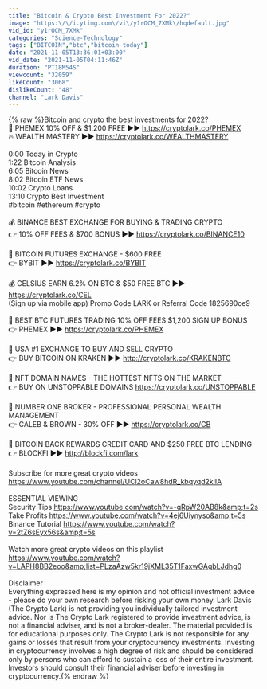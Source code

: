 ```yaml
---
title: "Bitcoin & Crypto Best Investment For 2022?"
image: "https:\/\/i.ytimg.com\/vi\/y1rOCM_7XMk\/hqdefault.jpg"
vid_id: "y1rOCM_7XMk"
categories: "Science-Technology"
tags: ["BITCOIN","btc","bitcoin today"]
date: "2021-11-05T13:36:01+03:00"
vid_date: "2021-11-05T04:11:46Z"
duration: "PT18M54S"
viewcount: "32059"
likeCount: "3068"
dislikeCount: "48"
channel: "Lark Davis"
---
```

{% raw %}Bitcoin and crypto the best investments for 2022? <br />🤑 PHEMEX 10% OFF &amp; $1,200 FREE ►► <a rel="nofollow" target="blank" href="https://cryptolark.co/PHEMEX">https://cryptolark.co/PHEMEX</a> <br />🔥 WEALTH MASTERY ►► <a rel="nofollow" target="blank" href="https://cryptolark.co/WEALTHMASTERY">https://cryptolark.co/WEALTHMASTERY</a><br /><br />0:00 Today in Crypto <br />1:22 Bitcoin Analysis<br />6:05 Bitcoin News <br />8:02 Bitcoin ETF News<br />10:02 Crypto Loans<br />13:10 Crypto Best Investment<br />#bitcoin #ethereum #crypto<br /><br />💰 BINANCE BEST EXCHANGE FOR BUYING &amp; TRADING CRYPTO<br />👉 10% OFF FEES &amp; $700 BONUS ►► <a rel="nofollow" target="blank" href="https://cryptolark.co/BINANCE10">https://cryptolark.co/BINANCE10</a><br /><br />💱 BITCOIN FUTURES EXCHANGE - $600 FREE <br />👉 BYBIT  ►► <a rel="nofollow" target="blank" href="https://cryptolark.co/BYBIT">https://cryptolark.co/BYBIT</a>  <br /><br />💰 CELSIUS EARN 6.2% ON BTC &amp; $50 FREE BTC ►► <a rel="nofollow" target="blank" href="https://cryptolark.co/CEL">https://cryptolark.co/CEL</a><br />(Sign up via mobile app) Promo Code LARK or Referral Code 1825690ce9<br /><br />🤑 BEST BTC FUTURES TRADING 10% OFF FEES $1,200 SIGN UP BONUS<br />👉 PHEMEX  ►► <a rel="nofollow" target="blank" href="https://cryptolark.co/PHEMEX">https://cryptolark.co/PHEMEX</a> <br /><br />🐙 USA #1 EXCHANGE TO BUY AND SELL CRYPTO<br />👉 BUY BITCOIN ON KRAKEN ►►  <a rel="nofollow" target="blank" href="http://cryptolark.co/KRAKENBTC">http://cryptolark.co/KRAKENBTC</a><br /><br />🤖 NFT DOMAIN NAMES - THE HOTTEST NFTS ON THE MARKET<br />👉 BUY ON UNSTOPPABLE DOMAINS <a rel="nofollow" target="blank" href="https://cryptolark.co/UNSTOPPABLE">https://cryptolark.co/UNSTOPPABLE</a><br /><br />🤵 NUMBER ONE BROKER - PROFESSIONAL PERSONAL WEALTH MANAGEMENT<br />👉 CALEB &amp; BROWN  - 30% OFF ►► <a rel="nofollow" target="blank" href="https://cryptolark.co/CB">https://cryptolark.co/CB</a><br /><br />👀 BITCOIN BACK REWARDS CREDIT CARD AND $250 FREE BTC LENDING<br />👉 BLOCKFI ►► <a rel="nofollow" target="blank" href="http://blockfi.com/lark">http://blockfi.com/lark</a><br /><br />Subscribe for more great crypto videos <a rel="nofollow" target="blank" href="https://www.youtube.com/channel/UCl2oCaw8hdR_kbqyqd2klIA">https://www.youtube.com/channel/UCl2oCaw8hdR_kbqyqd2klIA</a><br /><br />ESSENTIAL VIEWING<br />Security Tips <a rel="nofollow" target="blank" href="https://www.youtube.com/watch?v=-qRpW20AB8k&amp;t=2s">https://www.youtube.com/watch?v=-qRpW20AB8k&amp;t=2s</a><br />Take Profits <a rel="nofollow" target="blank" href="https://www.youtube.com/watch?v=4ej6Uiynyso&amp;t=5s">https://www.youtube.com/watch?v=4ej6Uiynyso&amp;t=5s</a><br />Binance Tutorial <a rel="nofollow" target="blank" href="https://www.youtube.com/watch?v=2tZ6sEyx56s&amp;t=5s">https://www.youtube.com/watch?v=2tZ6sEyx56s&amp;t=5s</a><br /><br />Watch more great crypto videos on this playlist <br /><a rel="nofollow" target="blank" href="https://www.youtube.com/watch?v=LAPH8BB2eoo&amp;list=PLzaAzw5kr19jXML35T1FaxwGAgbLJdhg0">https://www.youtube.com/watch?v=LAPH8BB2eoo&amp;list=PLzaAzw5kr19jXML35T1FaxwGAgbLJdhg0</a><br /><br />Disclaimer<br />Everything expressed here is my opinion and not official investment advice - please do your own research before risking your own money. Lark Davis (The Crypto Lark) is not providing you individually tailored investment advice. Nor is The Crypto Lark registered to provide investment advice, is not a financial adviser, and is not a broker-dealer. The material provided is for educational purposes only. The Crypto Lark is not responsible for any gains or losses that result from your cryptocurrency investments. Investing in cryptocurrency involves a high degree of risk and should be considered only by persons who can afford to sustain a loss of their entire investment. Investors should consult their financial adviser before investing in cryptocurrency.{% endraw %}
